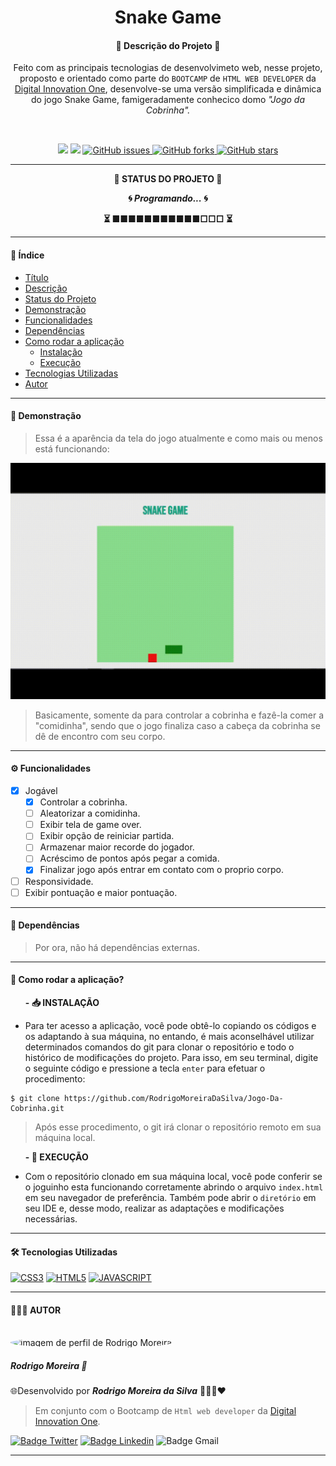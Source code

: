 <h1 align="center" id="Titulo"> Snake Game </h1>

<h4 align="center" id="Descricao"> 🧾 Descrição do Projeto 📜</h4>
<p align="center">Feito com as principais tecnologias de desenvolvimeto web, nesse projeto, proposto e orientado como parte do <code>BOOTCAMP</code> de <code>HTML WEB DEVELOPER</code> da <a href="https://digitalinnovation.one"> Digital Innovation One</a>, desenvolve-se uma versão simplificada e dinâmica do jogo Snake Game, famigeradamente conhecico domo <i>"Jogo da Cobrinha".</i></p>
<br>
<p align="center">
  <img src="https://img.shields.io/static/v1?label=Progresso&message=30%&color=150216&style=for-the-badge&labelColor=663a68">
  <img src="https://img.shields.io/static/v1?label=NPM&message=v0.0.1&color=3e2f4c&style=for-the-badge&logo=git&logoColor=3e2f4c&labelColor=9a8ba8">
  <a href="https://github.com/RodrigoMoreiraDaSilva/Jogo-Da-Cobrinha/issues">
    <img alt="GitHub issues" src="https://img.shields.io/github/issues/RodrigoMoreiraDaSilva/Jogo-Da-Cobrinha?style=for-the-badge&color=b70c84&labelColor=c16aa3">
  </a>
  <a href="https://github.com/RodrigoMoreiraDaSilva/Jogo-Da-Cobrinha/network">
    <img alt="GitHub forks" src="https://img.shields.io/github/forks/RodrigoMoreiraDaSilva/Jogo-Da-Cobrinha?style=for-the-badge&color=141296&labelColor=5151cc">
  </a>
  <a href="https://github.com/RodrigoMoreiraDaSilva/Jogo-Da-Cobrinha/stargazers">
    <img alt="GitHub stars" src="https://img.shields.io/github/stars/RodrigoMoreiraDaSilva/Jogo-Da-Cobrinha?style=for-the-badge&labelColor=945dd3&color=7214e5">
  </a>
</p>

****

<p align="center"><b id="Status">🚀 STATUS DO PROJETO 🚀</b> </p>
<p align="center"> <b>🌀 <i>Programando...</i> 🌀 </b> </p>
<p align="center"> <b>⏳ ■■■■■■■■■■■□□□ ⏳</b> </p>

****

#### 📰 Índice


- [Título](#Titulo)
- [Descrição](#Descricao)
- [Status do Projeto](#Status)
- [Demonstração](#Titulo)
- [Funcionalidades]()
- [Dependências]()
- [Como rodar a aplicação]()
  - [Instalação]()
  - [Execução]()
- [Tecnologias Utilizadas]()
- [Autor]()

****

#### 🎥 Demonstração

> Essa é a aparência da tela do jogo atualmente e como mais ou menos está funcionando: 

![Imagem demonstrativa do jogo](./img/Screenshots/Gravação-De-Tela-Snake-Game.gif)

> Basicamente, somente da para controlar a cobrinha e fazê-la comer a "comidinha", sendo que o jogo finaliza caso a cabeça da cobrinha se dê de encontro com seu corpo.

****

#### ⚙️ Funcionalidades

- [x] Jogável
  - [x] Controlar a cobrinha.
  - [ ] Aleatorizar a comidinha.  
  - [ ] Exibir tela de game over.
  - [ ] Exibir opção de reiniciar partida.
  - [ ] Armazenar maior recorde do jogador.
  - [ ] Acréscimo de pontos após pegar a comida.
  - [x] Finalizar jogo após entrar em contato com o proprio corpo.
- [ ] Responsividade. 
- [ ] Exibir pontuação e maior pontuação.

****

#### 🔌 Dependências

> Por ora, não há dependências externas.

**** 

#### 📲 Como rodar a aplicação?

<ol><b>- 📥 INSTALAÇÃO</b></ol> 

- Para ter acesso a aplicação, você pode obtê-lo copiando os códigos e os adaptando à sua máquina, no entando, é mais aconselhável utilizar determinados comandos do git para clonar o repositório e todo o histórico de modificações do projeto. Para isso, em seu terminal, digite o seguinte código e pressione a tecla `enter` para efetuar o procedimento:

````
$ git clone https://github.com/RodrigoMoreiraDaSilva/Jogo-Da-Cobrinha.git
````

> Após esse procedimento, o git irá clonar o repositório remoto em sua máquina local.


<ol> <b>- 🔄 EXECUÇÃO</b> </ol>

- Com o repositório clonado em sua máquina local, você pode conferir se o joguinho esta funcionando corretamente abrindo o arquivo `index.html` em seu navegador de preferência. Também pode abrir o `diretório` em seu IDE e, desse modo, realizar as adaptações e modificações necessárias. 

****

#### 🛠️ Tecnologias Utilizadas

[![CSS3](https://img.shields.io/badge/CSS3-1572B6?style=for-the-badge&logo=css3&logoColor=white&color=3b9393)](https://devdocs.io/css/)
[![HTML5](https://img.shields.io/badge/HTML5-E34F26?style=for-the-badge&logo=html5&logoColor=white&color=f7023b)](https://devdocs.io/html/)
[![JAVASCRIPT](https://img.shields.io/badge/JavaScript-F7DF1E?style=for-the-badge&logo=javascript&logoColor=black&color=60245a)](https://developer.mozilla.org/pt-BR/docs/Web/JavaScript)

****

#### 👨🏾‍💻 AUTOR
<br>
<img style="border-radius: 50%" src="https://avatars.githubusercontent.com/u/78985382?s=460&u=421fd89ba15c63b87559a53804a6b850f5890575&v=4" width="100" alt="imagem de perfil de Rodrigo Moreira">
<h5>Rodrigo Moreira 🌠</h5>
<p>🌐Desenvolvido por <b> <i>Rodrigo Moreira da Silva</b> </i> 👨🏽‍💼❤️
  
> Em conjunto com o Bootcamp de `Html web developer` da [Digital Innovation One](https://digitalinnovation.one).

[![Badge Twitter](https://img.shields.io/badge/Twitter-1DA1F2?style=for-the-badge&logo=twitter&logoColor=white)](https://twitter.com/RodrogaDev)
[![Badge Linkedin](https://img.shields.io/badge/LinkedIn-0077B5?style=for-the-badge&logo=linkedin&logoColor=white)](https://www.linkedin.com/in/rodrigo-m0reira-da-silva/)
![Badge Gmail](https://img.shields.io/badge/rodrigomoreira.stud@gmail.com-D14836?style=for-the-badge&logo=gmail&logoColor=white)

****
